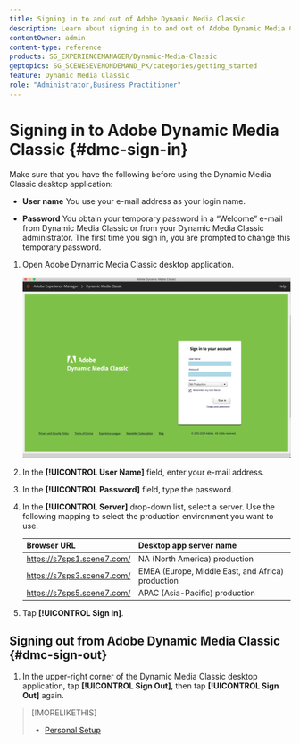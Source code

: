 ```yaml
---
title: Signing in to and out of Adobe Dynamic Media Classic
description: Learn about signing in to and out of Adobe Dynamic Media Classic and connecting to a production environment server in North America (NA), or Europe, Middle East, Africa (EMEA), or Asia-Pacific (APAC).
contentOwner: admin
content-type: reference
products: SG_EXPERIENCEMANAGER/Dynamic-Media-Classic
geptopics: SG_SCENESEVENONDEMAND_PK/categories/getting_started
feature: Dynamic Media Classic
role: "Administrator,Business Practitioner"
---
```


<!-- UPDATE THIS TOPIC AFTER DECEMBER 31, 2020!!!!! -->

# Signing in to Adobe Dynamic Media Classic {#dmc-sign-in}

Make sure that you have the following before using the Dynamic Media Classic desktop application:

* **User name**
You use your e-mail address as your login name.

* **Password**
You obtain your temporary password in a “Welcome” e-mail from Dynamic Media Classic or from your Dynamic Media Classic administrator. The first time you sign in, you are prompted to change this temporary password.

1. Open Adobe Dynamic Media Classic desktop application.

    ![Dynamic Media Classic sign in](/help/assets/dmclassic-login1.png)

1. In the **[!UICONTROL User Name]** field, enter your e-mail address.
1. In the **[!UICONTROL Password]** field, type the password.
1. In the **[!UICONTROL Server]** drop-down list, select a server. 
Use the following mapping to select the production environment you want to use.

    | Browser URL | Desktop app server name |
    |---|---|
    | https://s7sps1.scene7.com/ | NA (North America) production |
    | https://s7sps3.scene7.com/ | EMEA (Europe, Middle East, and Africa) production |
    | https://s7sps5.scene7.com/ | APAC (Asia-Pacific) production |

1. Tap **[!UICONTROL Sign In]**.

## Signing out from Adobe Dynamic Media Classic {#dmc-sign-out} 

1. In the upper-right corner of the Dynamic Media Classic desktop application, tap **[!UICONTROL Sign Out]**, then tap **[!UICONTROL Sign Out]** again.

>[!MORELIKETHIS]
>
>* [Personal Setup](personal-setup.md#personal_setup)
